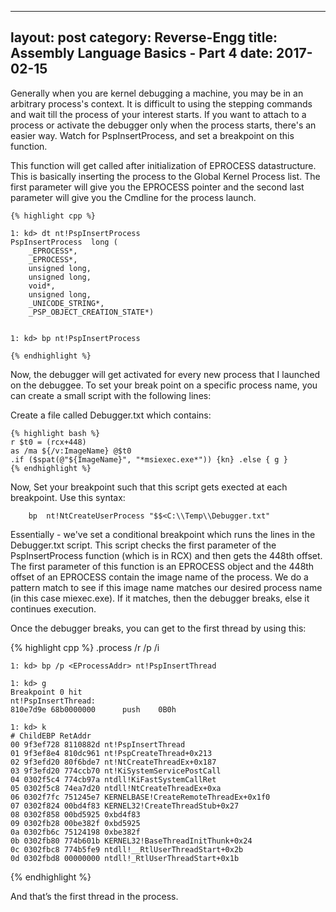 
---
layout: post
category: Reverse-Engg
title: Assembly Language Basics - Part 4
date: 2017-02-15
---

Generally when you are kernel debugging a machine, you may be in an arbitrary process's context. It is difficult to using the stepping commands and wait till the process of your interest starts. If you want to attach to a process or activate the debugger only when the process starts, there's an easier way. Watch for PspInsertProcess, and set a breakpoint on this function.

This function will get called after initialization of EPROCESS datastructure. This is basically inserting the process to the Global Kernel Process list. The first parameter will give you the EPROCESS pointer and the second last parameter will give you the Cmdline for the process launch.

    {% highlight cpp %}

    1: kd> dt nt!PspInsertProcess
    PspInsertProcess  long (
        _EPROCESS*, 
        _EPROCESS*, 
        unsigned long, 
        unsigned long, 
        void*, 
        unsigned long, 
        _UNICODE_STRING*, 
        _PSP_OBJECT_CREATION_STATE*)
        
        
    1: kd> bp nt!PspInsertProcess

    {% endhighlight %}

Now, the debugger will get activated for every new process that I launched on the debuggee. To set your break point on a specific process name, you can create a small script with the following lines:

Create a file called Debugger.txt which contains:

    {% highlight bash %}
    r $t0 = (rcx+448)
    as /ma ${/v:ImageName} @$t0 
    .if ($spat(@"${ImageName}", "*msiexec.exe*")) {kn} .else { g }
    {% endhighlight %}

Now, Set your breakpoint such that this script gets exected at each breakpoint. Use this syntax:
```
    bp  nt!NtCreateUserProcess "$$<C:\\Temp\\Debugger.txt"
```

Essentially - we've set a conditional breakpoint which runs the lines in the Debugger.txt script. This script checks the first parameter of the PspInsertProcess  function (which is in RCX) and then gets the  448th offset. The first parameter of this function is an EPROCESS object and the 448th offset of an EPROCESS contain the image name of the process. We do a pattern match to see if this image name matches our desired process name (in this case miexec.exe). If it matches, then the debugger breaks, else it continues execution.

Once the debugger breaks, you can get to the first thread by using this:

{% highlight cpp %}
    .process /r /p /i <Eprocess address>

    1: kd> bp /p <EProcessAddr> nt!PspInsertThread

    1: kd> g
    Breakpoint 0 hit
    nt!PspInsertThread:
    810e7d9e 68b0000000      push    0B0h

    1: kd> k
    # ChildEBP RetAddr  
    00 9f3ef728 8110882d nt!PspInsertThread 
    01 9f3ef8e4 810dc961 nt!PspCreateThread+0x213 
    02 9f3efd20 80f6bde7 nt!NtCreateThreadEx+0x187 
    03 9f3efd20 774ccb70 nt!KiSystemServicePostCall 
    04 0302f5c4 774cb97a ntdll!KiFastSystemCallRet 
    05 0302f5c8 74ea7d20 ntdll!NtCreateThreadEx+0xa 
    06 0302f7fc 751245e7 KERNELBASE!CreateRemoteThreadEx+0x1f0 
    07 0302f824 00bd4f83 KERNEL32!CreateThreadStub+0x27 
    08 0302f858 00bd5925 0xbd4f83
    09 0302fb28 00be382f 0xbd5925
    0a 0302fb6c 75124198 0xbe382f
    0b 0302fb80 774b601b KERNEL32!BaseThreadInitThunk+0x24
    0c 0302fbc8 774b5fe9 ntdll!__RtlUserThreadStart+0x2b
    0d 0302fbd8 00000000 ntdll!_RtlUserThreadStart+0x1b

{% endhighlight %}

And that’s the first thread in the process. 